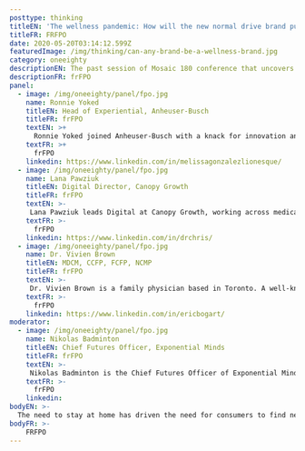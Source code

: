 ```yaml
---
posttype: thinking
titleEN: 'The wellness pandemic: How will the new normal drive brand purpose?'
titleFR: FRFPO
date: 2020-05-20T03:14:12.599Z
featuredImage: /img/thinking/can-any-brand-be-a-wellness-brand.jpg
category: oneeighty
descriptionEN: The past session of Mosaic 180 conference that uncovers the ways brands must shift to adapt
descriptionFR: frFPO
panel:
  - image: /img/oneeighty/panel/fpo.jpg
    name: Ronnie Yoked
    titleEN: Head of Experiential, Anheuser-Busch
    titleFR: frFPO
    textEN: >+
      Ronnie Yoked joined Anheuser-Busch with a knack for innovation and a love for experiences. In her new role as Head of Experiential, Ronnie will bring her deep love of consumer-centered experiences and strategy to help define the future of what experiential marketing should be, ensuring AB will lead the way.
    textFR: >+
      frFPO
    linkedin: https://www.linkedin.com/in/melissagonzalezlionesque/
  - image: /img/oneeighty/panel/fpo.jpg
    name: Lana Pawziuk
    titleEN: Digital Director, Canopy Growth
    titleFR: frFPO
    textEN: >-
     Lana Pawziuk leads Digital at Canopy Growth, working across medical, recreation and CBD markets globally. Digital at Canopy includes UX, ecom and Digital Product Management, Analytics and Automation. Lana's entire career has been in the digital space, and she has worked at Cossette, Grip, PwC and Comscore, helping internal and client teams harness digital to connect with consumers to drive conversion and affinity.
    textFR: >-
      frFPO
    linkedin: https://www.linkedin.com/in/drchris/
  - image: /img/oneeighty/panel/fpo.jpg
    name: Dr. Vivien Brown
    titleEN: MDCM, CCFP, FCFP, NCMP
    titleFR: frFPO
    textEN: >-
     Dr. Vivien Brown is a family physician based in Toronto. A well-known national and international speaker and author of A Woman’s Guide to Healthy Aging – Seven Essential Ways to Keep You Vital, Happy and Strong. She is active in numerous organizations including as VP North America for the Medical Women’s International Association, board member of the Women’s Brain Health Initiative, and numerous advisory bodies including Immunize Canada. Dr. Brown’s speaking engagements include reducing cancer risks and prevention, adult immunization and vaccine-preventable diseases, stress in the workplace and stress management, health promotion and healthy aging, osteoporosis prevention, menopause, and women’s health.
    textFR: >-
      frFPO
    linkedin: https://www.linkedin.com/in/ericbogart/
moderator:
  - image: /img/oneeighty/panel/fpo.jpg
    name: Nikolas Badminton
    titleEN: Chief Futures Officer, Exponential Minds
    titleFR: frFPO
    textEN: >-
     Nikolas Badminton is the Chief Futures Officer of Exponential Minds, an expert advisory firm. Exponential Minds helps organizations, trillion-dollar companies, billion-dollar investment funds, and progressive governments to shift their mindset from “what is” to “what if”. With a “what if” mindset, employees feel empowered, and a stronger culture of innovation and growth arises and leads to more revenue and a far more resilient future. Nikolas has worked with amazing clients such as NASA, United Nations, United Way, the Government of Canada, AT&T, Proctor & Gamble, and many more.
    textFR: >-
      frFPO
    linkedin: 
bodyEN: >-
  The need to stay at home has driven the need for consumers to find new ways to stay safe, healthy, fit and seek holistic wellness for body, mind and soul. This panel will discuss ways brands can live their purpose and help consumers as they adapt to their new normal. You'll hear from unconventional wellness brands who have successfully made the shift, moderated by Nikolas Badminton.
bodyFR: >-
    FRFPO
---
```

